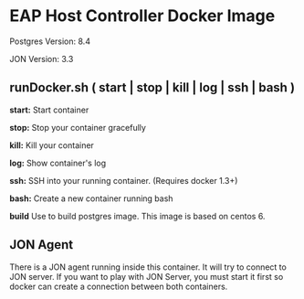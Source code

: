 # EAP Host Controller Docker Image

Postgres Version: 8.4

JON Version: 3.3

## runDocker.sh ( start | stop | kill | log | ssh | bash )

**start:**
Start container

**stop:**
Stop your container gracefully

**kill:**
Kill your container

**log:**
Show container's log

**ssh:**
SSH into your running container. (Requires docker 1.3+)

**bash:**
Create a new container running bash

**build**
Use to build postgres image.
This image is based on centos 6.

## JON Agent
There is a JON agent running inside this container. It will try to connect to JON server. If you want to play with JON Server, you must start it first so docker can create a connection between both containers.
